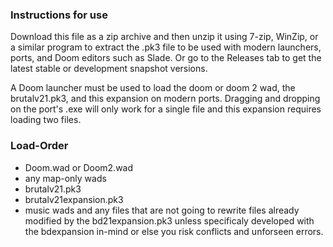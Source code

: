 ### Instructions for use

Download this file as a zip archive and then unzip it using 7-zip, WinZip, or a similar program to extract the .pk3 file to be used with modern launchers, ports, and Doom editors such as Slade.  Or go to the Releases tab to get the latest stable or development snapshot versions.

A Doom launcher must be used to load the doom or doom 2 wad, the brutalv21.pk3, and this expansion on modern ports.  Dragging and dropping on the port's .exe will only work for a single file and this expansion requires loading two files.

### Load-Order

- Doom.wad or Doom2.wad
- any map-only wads
- brutalv21.pk3
- brutalv21expansion.pk3
- music wads and any files that are not going to rewrite files already modified by the bd21expansion.pk3 unless specificaly developed with the bdexpansion in-mind or else you risk conflicts and unforseen errors.
